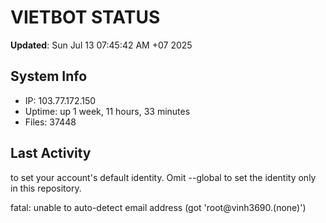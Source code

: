 # VIETBOT STATUS
**Updated**: Sun Jul 13 07:45:42 AM +07 2025

## System Info
- IP: 103.77.172.150
- Uptime: up 1 week, 11 hours, 33 minutes
- Files: 37448

## Last Activity

to set your account's default identity.
Omit --global to set the identity only in this repository.

fatal: unable to auto-detect email address (got 'root@vinh3690.(none)')
